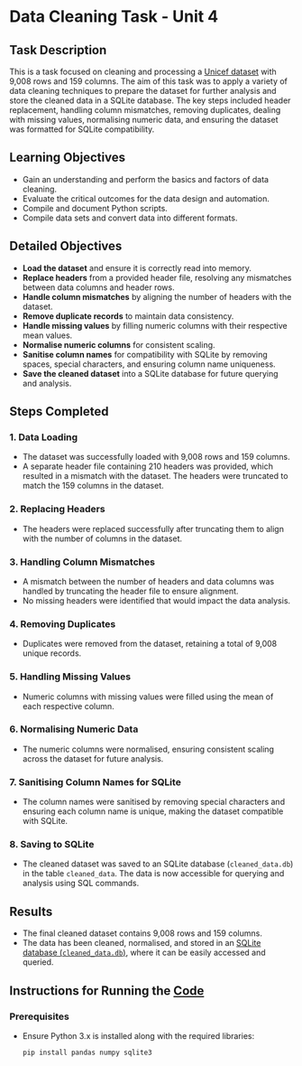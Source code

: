 # Data Cleaning Task - Unit 4

## Task Description

This is a task focused on cleaning and processing a [Unicef dataset](./data/unit-4/raw_data.db) with 9,008 rows and 159 columns. The aim of this task was to apply a variety of data cleaning techniques to prepare the dataset for further analysis and store the cleaned data in a SQLite database. The key steps included header replacement, handling column mismatches, removing duplicates, dealing with missing values, normalising numeric data, and ensuring the dataset was formatted for SQLite compatibility.

## Learning Objectives

- Gain an understanding and perform the basics and factors of data cleaning.
- Evaluate the critical outcomes for the data design and automation.
- Compile and document Python scripts.
- Compile data sets and convert data into different formats.

## Detailed Objectives

- **Load the dataset** and ensure it is correctly read into memory.
- **Replace headers** from a provided header file, resolving any mismatches between data columns and header rows.
- **Handle column mismatches** by aligning the number of headers with the dataset.
- **Remove duplicate records** to maintain data consistency.
- **Handle missing values** by filling numeric columns with their respective mean values.
- **Normalise numeric columns** for consistent scaling.
- **Sanitise column names** for compatibility with SQLite by removing spaces, special characters, and ensuring column name uniqueness.
- **Save the cleaned dataset** into a SQLite database for future querying and analysis.

## Steps Completed

### 1. **Data Loading**
   - The dataset was successfully loaded with 9,008 rows and 159 columns.
   - A separate header file containing 210 headers was provided, which resulted in a mismatch with the dataset. The headers were truncated to match the 159 columns in the dataset.

### 2. **Replacing Headers**
   - The headers were replaced successfully after truncating them to align with the number of columns in the dataset.

### 3. **Handling Column Mismatches**
   - A mismatch between the number of headers and data columns was handled by truncating the header file to ensure alignment.
   - No missing headers were identified that would impact the data analysis.

### 4. **Removing Duplicates**
   - Duplicates were removed from the dataset, retaining a total of 9,008 unique records.

### 5. **Handling Missing Values**
   - Numeric columns with missing values were filled using the mean of each respective column.

### 6. **Normalising Numeric Data**
   - The numeric columns were normalised, ensuring consistent scaling across the dataset for future analysis.

### 7. **Sanitising Column Names for SQLite**
   - The column names were sanitised by removing special characters and ensuring each column name is unique, making the dataset compatible with SQLite.

### 8. **Saving to SQLite**
   - The cleaned dataset was saved to an SQLite database (`cleaned_data.db`) in the table `cleaned_data`. The data is now accessible for querying and analysis using SQL commands.

## Results

- The final cleaned dataset contains 9,008 rows and 159 columns.
- The data has been cleaned, normalised, and stored in an [SQLite database (`cleaned_data.db`)](./data/unit-4/cleaned_data.db), where it can be easily accessed and queried.

## Instructions for Running the [Code](./scripts/data-cleaning-unit4.py)

### Prerequisites

- Ensure Python 3.x is installed along with the required libraries:
  ```bash
  pip install pandas numpy sqlite3
